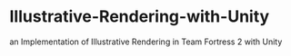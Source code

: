 # Illustrative-Rendering-with-Unity
an Implementation of Illustrative Rendering in Team Fortress 2 with Unity
